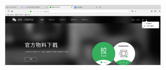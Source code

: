 


![title](https://raw.githubusercontent.com/itcp/note_images/master/gitnote/2019/08/20/1566304656278-1566304656302.png)




